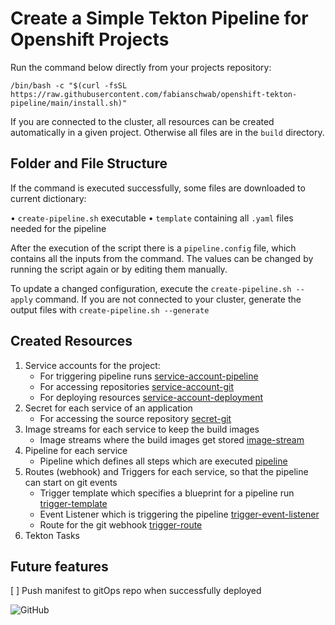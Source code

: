 # Create a Simple Tekton Pipeline for Openshift Projects

Run the command below directly from your projects repository:

```shell
/bin/bash -c "$(curl -fsSL https://raw.githubusercontent.com/fabianschwab/openshift-tekton-pipeline/main/install.sh)"
```

If you are connected to the cluster, all resources can be created automatically in a given project.
Otherwise all files are in the `build` directory.

## Folder and File Structure

If the command is executed successfully, some files are downloaded to current dictionary:

• `create-pipeline.sh` executable
• `template` containing all `.yaml` files needed for the pipeline

After the execution of the script there is a `pipeline.config` file, which contains all the inputs from the command.
The values can be changed by running the script again or by editing them manually.

To update a changed configuration, execute the `create-pipeline.sh --apply` command.
If you are not connected to your cluster, generate the output files with `create-pipeline.sh --generate`

## Created Resources

1. Service accounts for the project:
   - For triggering pipeline runs [service-account-pipeline](./template/service-account-pipeline.yaml)
   - For accessing repositories [service-account-git](./template/service-account-git.yaml)
   - For deploying resources [service-account-deployment](./template/service-account-deployment.yaml)
2. Secret for each service of an application
   - For accessing the source repository [secret-git](./template/secret-git.yaml)
3. Image streams for each service to keep the build images
   - Image streams where the build images get stored [image-stream](./template/image-stream.yaml)
4. Pipeline for each service
   - Pipeline which defines all steps which are executed [pipeline](./template/pipeline.yaml)
5. Routes (webhook) and Triggers for each service, so that the pipeline can start on git events
   - Trigger template which specifies a blueprint for a pipeline run [trigger-template](./template/trigger-template.yaml)
   - Event Listener which is triggering the pipeline [trigger-event-listener](./template/trigger-event-listener.yaml)
   - Route for the git webhook [trigger-route](./template/trigger-route.yaml)
6. Tekton Tasks
   <!-- TODO - kustomize-build -->
   <!-- TODO - test-deployment -->

## Future features

[ ] Push manifest to gitOps repo when successfully deployed

![GitHub](https://img.shields.io/github/license/fabianschwab/openshift-tekton-pipeline?logo=MIT&style=for-the-badge)
